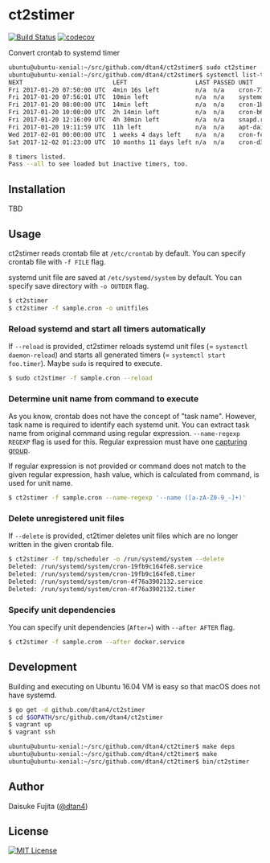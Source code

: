 # ct2stimer

[![Build Status](https://travis-ci.org/dtan4/ct2stimer.svg?branch=master)](https://travis-ci.org/dtan4/ct2stimer)
[![codecov](https://codecov.io/gh/dtan4/ct2stimer/branch/master/graph/badge.svg)](https://codecov.io/gh/dtan4/ct2stimer)

Convert crontab to systemd timer

```bash
ubuntu@ubuntu-xenial:~/src/github.com/dtan4/ct2stimer$ sudo ct2stimer -f sample.cron --reload
ubuntu@ubuntu-xenial:~/src/github.com/dtan4/ct2stimer$ systemctl list-timers
NEXT                         LEFT                   LAST PASSED UNIT                         ACTIVATES
Fri 2017-01-20 07:50:00 UTC  4min 16s left          n/a  n/a    cron-77e2fb273c45.timer      cron-77e2fb273c45.service
Fri 2017-01-20 07:56:01 UTC  10min left             n/a  n/a    systemd-tmpfiles-clean.timer systemd-tmpfiles-clean.service
Fri 2017-01-20 08:00:00 UTC  14min left             n/a  n/a    cron-1b33d99b7dda.timer      cron-1b33d99b7dda.service
Fri 2017-01-20 10:00:00 UTC  2h 14min left          n/a  n/a    cron-b60fe106ef63.timer      cron-b60fe106ef63.service
Fri 2017-01-20 12:16:09 UTC  4h 30min left          n/a  n/a    snapd.refresh.timer          snapd.refresh.service
Fri 2017-01-20 19:11:59 UTC  11h left               n/a  n/a    apt-daily.timer              apt-daily.service
Wed 2017-02-01 00:00:00 UTC  1 weeks 4 days left    n/a  n/a    cron-fcd6d8377d9d.timer      cron-fcd6d8377d9d.service
Sat 2017-12-02 01:23:00 UTC  10 months 11 days left n/a  n/a    cron-d3c507cb2439.timer      cron-d3c507cb2439.service

8 timers listed.
Pass --all to see loaded but inactive timers, too.
```

## Installation

TBD

## Usage

ct2stimer reads crontab file at `/etc/crontab` by default. You can specify crontab file with `-f FILE` flag.

systemd unit file are saved at `/etc/systemd/system` by default. You can specify save directory with `-o OUTDIR` flag.

```bash
$ ct2stimer
$ ct2stimer -f sample.cron -o unitfiles
```

### Reload systemd and start all timers automatically

If `--reload` is provided, ct2stimer reloads systemd unit files (= `systemctl daemon-reload`) and starts all generated timers (= `systemctl start foo.timer`). Maybe `sudo` is required to execute.

```bash
$ sudo ct2stimer -f sample.cron --reload
```

### Determine unit name from command to execute

As you know, crontab does not have the concept of "task name". However, task name is required to identify each systemd unit.
You can extract task name from original command using regular expression. `--name-regexp REGEXP` flag is used for this.
Regular expression must have one [capturing group](http://www.regular-expressions.info/brackets.html).

If regular expression is not provided or command does not match to the given regular expression, hash value, which is calculated from command, is used for unit name.

```bash
$ ct2stimer -f sample.cron --name-regexp '--name ([a-zA-Z0-9_-]+)'
```

### Delete unregistered unit files

If `--delete` is provided, ct2timer deletes unit files which are no longer written in the given crontab file.

```bash
$ ct2stimer -f tmp/scheduler -o /run/systemd/system --delete
Deleted: /run/systemd/system/cron-19fb9c164fe8.service
Deleted: /run/systemd/system/cron-19fb9c164fe8.timer
Deleted: /run/systemd/system/cron-4f76a3902132.service
Deleted: /run/systemd/system/cron-4f76a3902132.timer
```

### Specify unit dependencies

You can specify unit dependencies (`After=`) with `--after AFTER` flag.

```bash
$ ct2stimer -f sample.crom --after docker.service
```

## Development

Building and executing on Ubuntu 16.04 VM is easy so that macOS does not have systemd.

```bash
$ go get -d github.com/dtan4/ct2stimer
$ cd $GOPATH/src/github.com/dtan4/ct2stimer
$ vagrant up
$ vagrant ssh

ubuntu@ubuntu-xenial:~/src/github.com/dtan4/ct2timer$ make deps
ubuntu@ubuntu-xenial:~/src/github.com/dtan4/ct2timer$ make
ubuntu@ubuntu-xenial:~/src/github.com/dtan4/ct2timer$ bin/ct2stimer
```

## Author

Daisuke Fujita ([@dtan4](https://github.com/dtan4))

## License

[![MIT License](http://img.shields.io/badge/license-MIT-blue.svg?style=flat)](LICENSE)
